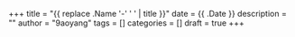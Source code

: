+++
title = "{{ replace .Name '-' ' ' | title }}"
date = {{ .Date }}
description = ""
author = "9aoyang"
tags = []
categories = []
draft = true
+++
